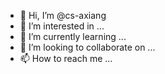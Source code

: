 - 👋 Hi, I’m @cs-axiang
- 👀 I’m interested in ...
- 🌱 I’m currently learning ...
- 💞️ I’m looking to collaborate on ...
- 📫 How to reach me ...

<!---
cs-axiang/cs-axiang is a ✨ special ✨ repository because its `README.md` (this file) appears on your GitHub profile.
You can click the Preview link to take a look at your changes.
--->
